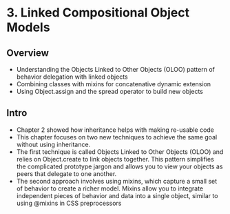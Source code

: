 # 3. Linked Compositional Object Models

## Overview

- Understanding the Objects Linked to Other
  Objects (OLOO) pattern of behavior delegation
  with linked objects
- Combining classes with mixins for concatenative
  dynamic extension
- Using Object.assign and the spread operator to
  build new objects

## Intro

- Chapter 2 showed how inheritance helps with making re-usable code
- This chapter focuses on two new techniques to achieve the same goal without using inheritance.
- The first technique is called Objects Linked to Other Objects (OLOO) and relies on Object.create to link objects together. This pattern simplifies the complicated prototype jargon and allows you to view your objects as peers that delegate to one another.
- The second approach involves using mixins, which capture a small set of behavior to create a richer model. Mixins allow you to integrate independent pieces of behavior and data into a single object, similar to using @mixins in CSS preprocessors
